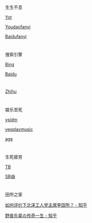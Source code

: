 

生生不息

[Yot](https://www.youdao.com/result?word=hello%20world&lang=en)

[Youdaofanyi](https://fanyi.youdao.com)

[Baidufanyi](fanyi.baidu.com)

#

搜索引擎

[Bing](https://cn.bing.com)

[Baidu](https://www.baidu.com)

#

[Zhihu](https://www.zhihu.com)
#

娱乐至死

[ysjdm](https://www.ysjdm.net)

[yesplaymusic](https://music.hexo.icu)

[age](https://www.agemys.com)

#
生死疲劳

[TB](https://tieba.baidu.com)

[SB😅](https://tieba.baidu.com/p/7553188326)

#

田所之家

[如何评价下北泽工人党主席李田所？ - 知乎](https://www.zhihu.com/question/472851981)

[野兽先辈の传奇一生 - 知乎](https://zhuanlan.zhihu.com/p/164581850)

